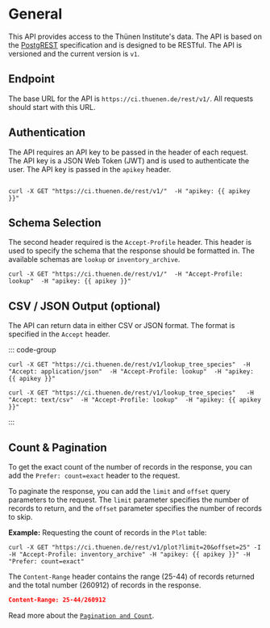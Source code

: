 
<script setup>
  let apikey = 'eyJhbGciOiJIUzI1NiIsInR5cCI6IkpXVCJ9.ewogICJyb2xlIjogImFub24iLAogICJpc3MiOiAiVEZNIiwKICAiaWF0IjogMTczOTkxOTYwMCwKICAiZXhwIjogMTg5NzY4NjAwMAp9.L28Sk6wzRLoUh1wLz_TjeY_rtUp3UX3-6UttadUEoC0';
  //apikey = "[apikey]";
</script>

# General

This API provides access to the Thünen Institute's data. The API is based on the [PostgREST](https://docs.postgrest.org/en/v12/) specification and is designed to be RESTful. The API is versioned and the current version is `v1`.

## Endpoint

The base URL for the API is `https://ci.thuenen.de/rest/v1/`. All requests should start with this URL.

## Authentication

The API requires an API key to be passed in the header of each request. The API key is a JSON Web Token (JWT) and is used to authenticate the user. The API key is passed in the `apikey` header.

```txt-vue

curl -X GET "https://ci.thuenen.de/rest/v1/"  -H "apikey: {{ apikey }}"

```

## Schema Selection

The second header required is the `Accept-Profile` header. This header is used to specify the schema that the response should be formatted in. The available schemas are `lookup` or `inventory_archive`.

```txt-vue
curl -X GET "https://ci.thuenen.de/rest/v1/"  -H "Accept-Profile: lookup"  -H "apikey: {{ apikey }}"
```

## CSV / JSON Output (optional)

The API can return data in either CSV or JSON format. The format is specified in the `Accept` header.

::: code-group

```txt-vue [JSON (default)]
curl -X GET "https://ci.thuenen.de/rest/v1/lookup_tree_species"  -H "Accept: application/json"  -H "Accept-Profile: lookup"  -H "apikey: {{ apikey }}"
```

```txt-vue [CSV]
curl -X GET "https://ci.thuenen.de/rest/v1/lookup_tree_species"   -H "Accept: text/csv"  -H "Accept-Profile: lookup"  -H "apikey: {{ apikey }}"
```

:::

## Count & Pagination

To get the exact count of the number of records in the response, you can add the `Prefer: count=exact` header to the request.

To paginate the response, you can add the `limit` and `offset` query parameters to the request. The `limit` parameter specifies the number of records to return, and the `offset` parameter specifies the number of records to skip.



**Example:** Requesting the count of records in the `Plot` table:

```txt-vue [count]
curl -X GET "https://ci.thuenen.de/rest/v1/plot?limit=20&offset=25" -I -H "Accept-Profile: inventory_archive" -H "apikey: {{ apikey }}" -H "Prefer: count=exact"
```

The `Content-Range` header contains the range (25-44) of records returned and the total number (260912) of records in the response.

```JSON [Return]
Content-Range: 25-44/260912
```

Read more about the [`Pagination and Count`](https://docs.postgrest.org/en/v12/references/api/pagination_count.html).
